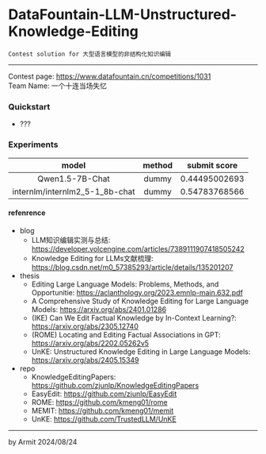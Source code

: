 # DataFountain-LLM-Unstructured-Knowledge-Editing

    Contest solution for 大型语言模型的非结构化知识编辑

----

Contest page: https://www.datafountain.cn/competitions/1031  
Team Name: 一个十连当场失忆  


### Quickstart

- ???


### Experiments

| model | method | submit score |
| :-: | :-: | :-: |
| Qwen1.5-7B-Chat | dummy | 0.44495002693 |
| internlm/internlm2_5-1_8b-chat | dummy | 0.54783768566 |


#### refenrence

- blog
  - LLM知识编辑实测与总结: https://developer.volcengine.com/articles/7389111907418505242
  - Knowledge Editing for LLMs文献梳理: https://blog.csdn.net/m0_57385293/article/details/135201207
- thesis
  - Editing Large Language Models: Problems, Methods, and Opportunitie: https://aclanthology.org/2023.emnlp-main.632.pdf
  - A Comprehensive Study of Knowledge Editing for Large Language Models: https://arxiv.org/abs/2401.01286
  - (IKE) Can We Edit Factual Knowledge by In-Context Learning?: https://arxiv.org/abs/2305.12740
  - (ROME) Locating and Editing Factual Associations in GPT: https://arxiv.org/abs/2202.05262v5
  - UnKE: Unstructured Knowledge Editing in Large Language Models: https://arxiv.org/abs/2405.15349
- repo
  - KnowledgeEditingPapers: https://github.com/zjunlp/KnowledgeEditingPapers
  - EasyEdit: https://github.com/zjunlp/EasyEdit
  - ROME: https://github.com/kmeng01/rome
  - MEMIT: https://github.com/kmeng01/memit
  - UnKE: https://github.com/TrustedLLM/UnKE

----
by Armit
2024/08/24 
